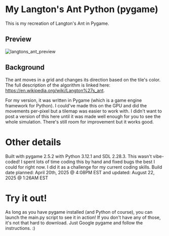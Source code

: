 # My Langton's Ant Python (pygame)
This is my recreation of Langton's Ant in Pygame. 

## Preview
![langtons_ant_preview](https://github.com/user-attachments/assets/a30ec00c-ec99-4e98-855f-dec2fb59e728)

## Background
The ant moves in a grid and changes its direction based on the tile's color. The full description of the algorithm is linked here: 
https://en.wikipedia.org/wiki/Langton%27s_ant.

For my version, it was written in Pygame (which is a game engine framework for Python). I could've made this on the GPU and did the movements per-pixel but a tilemap was easier to work with. 
I didn't want to post a version of this here until it was made well enough for you to see the whole simulation. There's still room for improvement but it works good.

# Other details
Built with pygame 2.5.2 with Python 3.12.1 and SDL 2.28.3.
This wasn't vibe-coded! I spent lots of time coding this by hand and fixed bugs the best I could for right now. I did it as a challenge for my current coding skills.
Build date planned: April 20th, 2025 @ 4:08PM EST and updated: August 22, 2025 @ 1:26AM EST

# Try it out!
As long as you have pygame installed (and Python of course), you can launch the main.py script to see it in action! If you don't have any of those, it's not that hard to download. Just Google pygame and follow the instructions. :)
